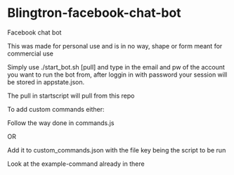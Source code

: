 # Blingtron-facebook-chat-bot
Facebook chat bot

This was made for personal use and is in no way, shape or form meant for commercial use

Simply use ./start_bot.sh [pull] and type in the email and pw of the account you want to run the bot from, after loggin in with password
your session will be stored in appstate.json.

The pull in startscript will pull from this repo

To add custom commands either:

Follow the way done in commands.js

OR

Add it to custom_commands.json with the file key being the script to be run

Look at the example-command already in there
